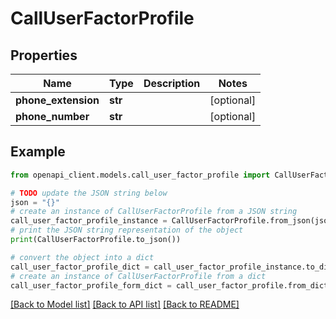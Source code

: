 # CallUserFactorProfile


## Properties

Name | Type | Description | Notes
------------ | ------------- | ------------- | -------------
**phone_extension** | **str** |  | [optional] 
**phone_number** | **str** |  | [optional] 

## Example

```python
from openapi_client.models.call_user_factor_profile import CallUserFactorProfile

# TODO update the JSON string below
json = "{}"
# create an instance of CallUserFactorProfile from a JSON string
call_user_factor_profile_instance = CallUserFactorProfile.from_json(json)
# print the JSON string representation of the object
print(CallUserFactorProfile.to_json())

# convert the object into a dict
call_user_factor_profile_dict = call_user_factor_profile_instance.to_dict()
# create an instance of CallUserFactorProfile from a dict
call_user_factor_profile_form_dict = call_user_factor_profile.from_dict(call_user_factor_profile_dict)
```
[[Back to Model list]](../README.md#documentation-for-models) [[Back to API list]](../README.md#documentation-for-api-endpoints) [[Back to README]](../README.md)


